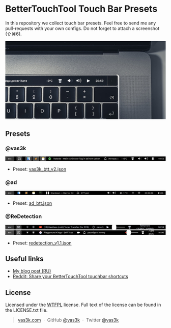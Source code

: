 # BetterTouchTool Touch Bar Presets

In this repository we collect touch bar presets. Feel free to send me any pull-requests with your own configs. Do not forget to attach a screenshot (⇧⌘6).

![Screenshot](static/logo.jpg?raw=true)



## Presets


### @vas3k

![Screenshot](vas3k/screenshot.png?raw=true)

- Preset: [vas3k_btt_v2.json](vas3k/vas3k_btt_v2.json)


### @ad

![Screenshot](ad/screenshot.png?raw=true)

- Preset: [ad_btt.json](ad/ad_btt.json)


### @ReDetection

![Screenshot 1](redetection/screenshot1.png?raw=true)
![Screenshot 1](redetection/screenshot2.png?raw=true)

- Preset: [redetection_v1.1.json](redetection/redetection_v1.1.json)



## Useful links

* [My blog post (RU)](http://vas3k.ru/blog/touchbar/)
* [Reddit: Share your BetterTouchTool touchbar shortcuts](https://www.reddit.com/r/apple/comments/6wdfvo/share_your_bettertouchtool_touchbar_shortcuts/)


## License

Licensed under the [WTFPL](http://www.wtfpl.net/) license.
Full text of the license can be found in the LICENSE.txt file.

> [vas3k.com](http://vas3k.com) &nbsp;&middot;&nbsp;
> GitHub [@vas3k](https://github.com/vas3k) &nbsp;&middot;&nbsp;
> Twitter [@vas3k](https://twitter.com/vas3k)